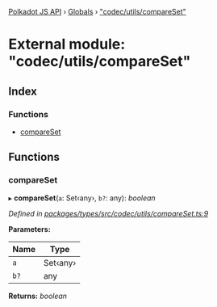 [Polkadot JS API](../README.md) › [Globals](../globals.md) › ["codec/utils/compareSet"](_codec_utils_compareset_.md)

# External module: "codec/utils/compareSet"

## Index

### Functions

* [compareSet](_codec_utils_compareset_.md#compareset)

## Functions

###  compareSet

▸ **compareSet**(`a`: Set‹any›, `b?`: any): *boolean*

*Defined in [packages/types/src/codec/utils/compareSet.ts:9](https://github.com/polkadot-js/api/blob/9196ce85a/packages/types/src/codec/utils/compareSet.ts#L9)*

**Parameters:**

Name | Type |
------ | ------ |
`a` | Set‹any› |
`b?` | any |

**Returns:** *boolean*
